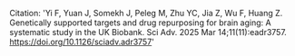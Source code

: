Citation: 'Yi F, Yuan J, Somekh J, Peleg M, Zhu YC, Jia Z, Wu F, Huang Z. Genetically supported targets and drug repurposing for brain aging: A systematic study in the UK Biobank. Sci Adv. 2025 Mar 14;11(11):eadr3757. https://doi.org/10.1126/sciadv.adr3757'
